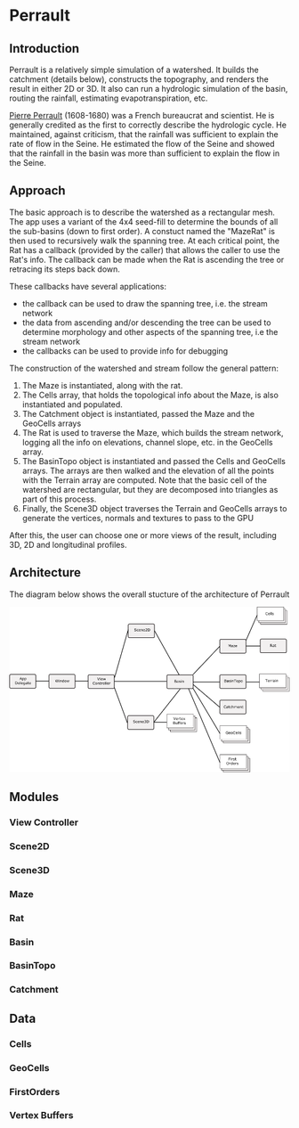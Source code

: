 # Perrault
## Introduction
Perrault is a relatively simple simulation of a watershed.  It builds the catchment (details below), constructs the topography, and renders the result in either 2D or 3D.  It also can run a hydrologic simulation of the basin, routing the rainfall, estimating evapotranspiration, etc.  

[Pierre Perrault](https://en.wikipedia.org/wiki/Pierre_Perrault_(scientist)) (1608-1680) was a French bureaucrat and scientist.  He is generally credited as the first to correctly describe the hydrologic cycle.  He maintained, against criticism, that the rainfall was sufficient to explain the rate of flow in the Seine.  He estimated the flow of the Seine and showed that the rainfall in the basin was more than sufficient to explain the flow in the Seine.

## Approach
The basic approach is to describe the watershed as a rectangular mesh. The app uses a variant of the 4x4 seed-fill to determine the bounds of all the sub-basins (down to first order). A constuct named the "MazeRat" is then used to recursively walk the spanning tree. At each critical point, the Rat has a callback (provided by the caller) that allows the caller to use the Rat's info. The callback can be made when the Rat is ascending the tree or retracing its steps back down.

These callbacks have several applications: 

- the callback can be used to draw the spanning tree, i.e. the stream network
- the data from ascending and/or descending the tree can be used to determine morphology and other aspects of the spanning tree, i.e the stream network
- the callbacks can be used to provide info for debugging

The construction of the watershed and stream follow the general pattern:

1. The Maze is instantiated, along with the rat.  
2. The Cells array, that holds the topological info about the Maze, is also instantiated and populated.
2. The Catchment object is instantiated, passed the Maze and the GeoCells arrays
3. The Rat is used to traverse the Maze, which builds the stream network, logging all the info on elevations, channel slope, etc. in the GeoCells array.
4. The BasinTopo object is instantiated and passed the Cells and GeoCells arrays. The arrays are then walked and the elevation of all the points with the Terrain array are computed. Note that the basic cell of the watershed are rectangular, but they are decomposed into triangles as part of this process.
5. Finally, the Scene3D object traverses the Terrain and GeoCells arrays to generate the vertices, normals and textures to pass to the GPU

After this, the user can choose one or more views of the result, including 3D, 2D and longitudinal profiles.

## Architecture
The diagram below shows the overall stucture of the architecture of Perrault 

![Perrault Architecture](doc/PerrArch.svg)



## Modules

### View Controller

### Scene2D

### Scene3D

### Maze

### Rat

### Basin

### BasinTopo

### Catchment

## Data

### Cells

### GeoCells

### FirstOrders

### Vertex Buffers